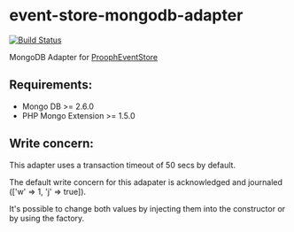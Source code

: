 # event-store-mongodb-adapter

[![Build Status](https://travis-ci.org/prooph/event-store-mongodb-adapter.svg?branch=master)](https://travis-ci.org/prooph/event-store-mongodb-adapter)

MongoDB Adapter for [ProophEventStore](https://github.com/prooph/event-store)

Requirements:
-------------

- Mongo DB >= 2.6.0
- PHP Mongo Extension >= 1.5.0

Write concern:
--------------

This adapter uses a transaction timeout of 50 secs by default.

The default write concern for this adapater is acknowledged and journaled (['w' => 1, 'j' => true]).

It's possible to change both values by injecting them into the constructor or by using the factory.
